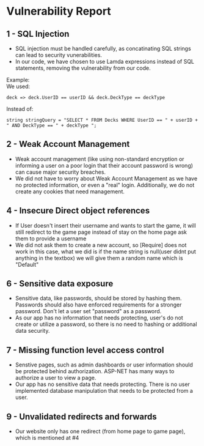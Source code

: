 # Vulnerability Report 

## 1 - SQL Injection
- SQL injection must be handled carefully, as concatinating SQL strings can lead to security vunerabilities. 
- In our code, we have chosen to use Lamda expressions instead of SQL statements, removing the vulnerability from our code.  

Example:  
We used:  
```
deck => deck.UserID == userID && deck.DeckType == deckType
```
Instead of:  
```
string stringQuery = "SELECT * FROM Decks WHERE UserID == " + userID + " AND DeckType == " + deckType ";
```  
  

## 2 - Weak Account Management
- Weak account management (like using non-standard encryption or informing a user on a poor login that their account password is wrong) can cause major security breaches.
- We did not have to worry about Weak Account Management as we have no protected information, or even a "real" login. Additionally, we do not create any cookies that need management.

## 4 - Insecure Direct object references
- If User doesn't insert their username and wants to start the game, it will still redirect to the game page instead of stay on the home page ask them to provide a username
- We did not ask them to create a new account, so [Require] does not work in this case, what we did is if the name string is null(user didnt put anything in the textbox) we will give them a random name which is "Default"

## 6 - Sensitive data exposure
- Sensitive data, like passwords, should be stored by hashing them. Passwords should also have enforced requirements for a stronger password. Don't let a user set "password" as a password.
- As our app has no information that needs protecting, user's do not create or utilize a password, so there is no need to hashing or additional data security. 

## 7 - Missing function level access control
- Senstive pages, such as admin dashboards or user information should be protected behind authorization. ASP-NET has many ways to authorize a user to view a page.
- Our app has no sensitive data that needs protecting. There is no user implemented database manipulation that needs to be protected from a user.

## 9 - Unvalidated redirects and forwards
- Our website only has one redirect (from home page to game page), which is mentioned at #4